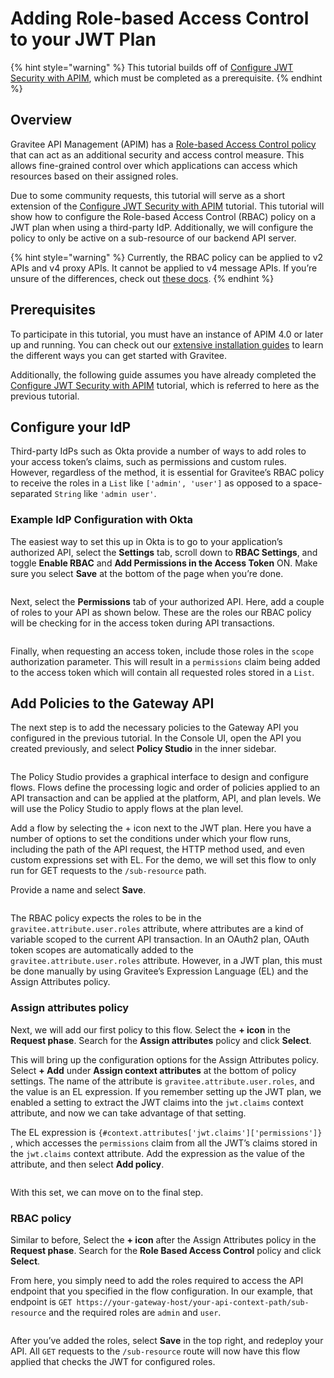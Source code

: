# Adding Role-based Access Control to your JWT Plan

{% hint style="warning" %}
This tutorial builds off of [Configure JWT Security with APIM](configure-jwt-security-with-apim.md), which must be completed as a prerequisite.
{% endhint %}

## Overview

Gravitee API Management (APIM) has a [Role-based Access Control policy](../reference/policy-reference/role-based-access-control-rbac.md) that can act as an additional security and access control measure. This allows fine-grained control over which applications can access which resources based on their assigned roles.

Due to some community requests, this tutorial will serve as a short extension of the [Configure JWT Security with APIM](configure-jwt-security-with-apim.md) tutorial. This tutorial will show how to configure the Role-based Access Control (RBAC) policy on a JWT plan when using a third-party IdP. Additionally, we will configure the policy to only be active on a sub-resource of our backend API server.

{% hint style="warning" %}
Currently, the RBAC policy can be applied to v2 APIs and v4 proxy APIs. It cannot be applied to v4 message APIs. If you’re unsure of the differences, check out [these docs](../overview/gravitee-api-definitions-and-execution-engines/).
{% endhint %}

## Prerequisites <a href="#prerequisites-3" id="prerequisites-3"></a>

To participate in this tutorial, you must have an instance of APIM 4.0 or later up and running. You can check out our [extensive installation guides](https://documentation.gravitee.io/apim/\~/changes/Nu1TIz1HvhDYgoPV1Kak/getting-started/install-guides) to learn the different ways you can get started with Gravitee.

Additionally, the following guide assumes you have already completed the [Configure JWT Security with APIM](configure-jwt-security-with-apim.md) tutorial, which is referred to here as the previous tutorial.

## Configure your IdP <a href="#configure-your-idp-4" id="configure-your-idp-4"></a>

Third-party IdPs such as Okta provide a number of ways to add roles to your access token’s claims, such as permissions and custom rules. However, regardless of the method, it is essential for Gravitee’s RBAC policy to receive the roles in a `List` like `['admin', 'user']` as opposed to a space-separated `String` like `'admin user'`.

### Example IdP Configuration with Okta <a href="#example-idp-configuration-with-okta-5" id="example-idp-configuration-with-okta-5"></a>

The easiest way to set this up in Okta is to go to your application’s authorized API, select the **Settings** tab, scroll down to **RBAC Settings**, and toggle **Enable RBAC** and **Add Permissions in the Access Token** ON. Make sure you select **Save** at the bottom of the page when you’re done.

<figure><img src="https://europe1.discourse-cdn.com/business20/uploads/graviteeforum/optimized/2X/a/a69affcc5853fd5dc2c36f04de85fcc2f041c0ad_2_690x288.png" alt=""><figcaption></figcaption></figure>

Next, select the **Permissions** tab of your authorized API. Here, add a couple of roles to your API as shown below. These are the roles our RBAC policy will be checking for in the access token during API transactions.

<figure><img src="https://europe1.discourse-cdn.com/business20/uploads/graviteeforum/optimized/2X/e/ee839b440d4b2c39aa921024ae8c952c26340107_2_690x289.png" alt=""><figcaption></figcaption></figure>

Finally, when requesting an access token, include those roles in the `scope` authorization parameter. This will result in a `permissions` claim being added to the access token which will contain all requested roles stored in a `List`.

## Add Policies to the Gateway API <a href="#add-policies-to-the-gateway-api-6" id="add-policies-to-the-gateway-api-6"></a>

The next step is to add the necessary policies to the Gateway API you configured in the previous tutorial. In the Console UI, open the API you created previously, and select **Policy Studio** in the inner sidebar.

<figure><img src="https://europe1.discourse-cdn.com/business20/uploads/graviteeforum/optimized/2X/9/9db471423ef51232ef48890405a4fcaf8c2f5366_2_690x306.png" alt=""><figcaption></figcaption></figure>

The Policy Studio provides a graphical interface to design and configure flows. Flows define the processing logic and order of policies applied to an API transaction and can be applied at the platform, API, and plan levels. We will use the Policy Studio to apply flows at the plan level.

Add a flow by selecting the + icon next to the JWT plan. Here you have a number of options to set the conditions under which your flow runs, including the path of the API request, the HTTP method used, and even custom expressions set with EL. For the demo, we will set this flow to only run for GET requests to the `/sub-resource` path.

Provide a name and select **Save**.

<figure><img src="https://europe1.discourse-cdn.com/business20/uploads/graviteeforum/optimized/2X/2/2d5fb2cce06438c7512a07adef1d9a9e220ff0cb_2_690x306.jpeg" alt=""><figcaption></figcaption></figure>

The RBAC policy expects the roles to be in the `gravitee.attribute.user.roles` attribute, where attributes are a kind of variable scoped to the current API transaction. In an OAuth2 plan, OAuth token scopes are automatically added to the `gravitee.attribute.user.roles` attribute. However, in a JWT plan, this must be done manually by using Gravitee’s Expression Language (EL) and the Assign Attributes policy.

### Assign attributes policy <a href="#assign-attributes-policy-7" id="assign-attributes-policy-7"></a>

Next, we will add our first policy to this flow. Select the **+ icon** in the **Request phase**. Search for the **Assign attributes** policy and click **Select**.

This will bring up the configuration options for the Assign Attributes policy. Select **+ Add** under **Assign context attributes** at the bottom of policy settings. The name of the attribute is `gravitee.attribute.user.roles`, and the value is an EL expression. If you remember setting up the JWT plan, we enabled a setting to extract the JWT claims into the `jwt.claims` context attribute, and now we can take advantage of that setting.

The EL expression is `{#context.attributes['jwt.claims']['permissions']}` , which accesses the `permissions` claim from all the JWT’s claims stored in the `jwt.claims` context attribute. Add the expression as the value of the attribute, and then select **Add policy**.

<figure><img src="https://europe1.discourse-cdn.com/business20/uploads/graviteeforum/optimized/2X/c/c6237d7e3bd7abaaf70aca76542b7e03162288f1_2_690x306.jpeg" alt=""><figcaption></figcaption></figure>

With this set, we can move on to the final step.

### RBAC policy <a href="#rbac-policy-8" id="rbac-policy-8"></a>

Similar to before, Select the **+ icon** after the Assign Attributes policy in the **Request phase**. Search for the **Role Based Access Control** policy and click **Select**.

From here, you simply need to add the roles required to access the API endpoint that you specified in the flow configuration. In our example, that endpoint is `GET https://your-gateway-host/your-api-context-path/sub-resource` and the required roles are `admin` and `user`.

<figure><img src="https://europe1.discourse-cdn.com/business20/uploads/graviteeforum/optimized/2X/a/a3a15c8cbd15bf7288b01bf3dcc6a72de9e4d6e3_2_690x306.png" alt=""><figcaption></figcaption></figure>

After you’ve added the roles, select **Save** in the top right, and redeploy your API. All `GET` requests to the `/sub-resource` route will now have this flow applied that checks the JWT for configured roles.
